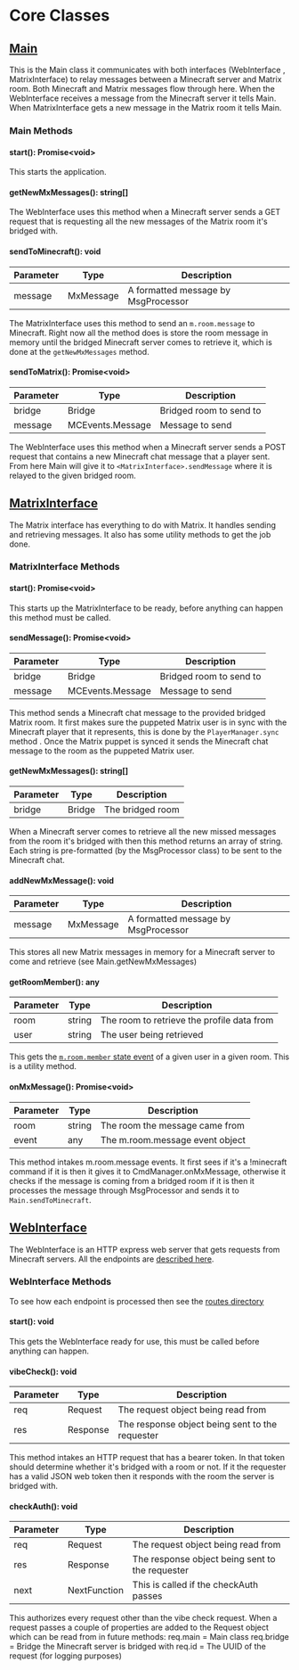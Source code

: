 # Core Classes

## [Main](../src/Main.ts)
This is the Main class it communicates with both interfaces (WebInterface
, MatrixInterface) to relay messages between a Minecraft server and Matrix
room. Both Minecraft and Matrix messages flow through here. When the
WebInterface receives a message from the Minecraft server it tells Main. 
When MatrixInterface gets a new message in the Matrix room it tells Main.

### Main Methods

#### start(): Promise\<void>
This starts the application.

#### getNewMxMessages(): string[]
The WebInterface uses this method when a Minecraft server sends a GET
request that is requesting all the new messages of the Matrix room it's
bridged with.

#### sendToMinecraft(): void
| Parameter | Type      | Description                          |
|-----------|-----------|--------------------------------------|
| message   | MxMessage | A formatted message by MsgProcessor  |
The MatrixInterface uses this method to send an `m.room.message` to
Minecraft. Right now all the method does is store the room message in memory
until the bridged Minecraft server comes to retrieve it, which is done at
the `getNewMxMessages` method.

#### sendToMatrix(): Promise\<void>
| Parameter | Type             | Description             |
|-----------|------------------|-------------------------|
| bridge    | Bridge           | Bridged room to send to |
| message   | MCEvents.Message | Message to send         |
The WebInterface uses this method when a Minecraft server sends a POST
request that contains a new Minecraft chat message that a player sent. From
here Main will give it to `<MatrixInterface>.sendMessage` where it is relayed
to the given bridged room.

## [MatrixInterface](../src/matrix/MatrixInterface.ts)
The Matrix interface has everything to do with Matrix. It handles sending
and retrieving messages. It also has some utility methods to get the job done.

### MatrixInterface Methods

#### start(): Promise\<void>
This starts up the MatrixInterface to be ready, before anything can happen
this method must be called.

#### sendMessage(): Promise\<void>
| Parameter | Type             | Description             |
|-----------|------------------|-------------------------|
| bridge    | Bridge           | Bridged room to send to |
| message   | MCEvents.Message | Message to send         |
This method sends a Minecraft chat message to the provided bridged Matrix room.
It first makes sure the puppeted Matrix user is in sync with the Minecraft
player that it represents, this is done by the `PlayerManager.sync` method
. Once the Matrix puppet is synced it sends the Minecraft chat message to
 the room as the puppeted Matrix user.

#### getNewMxMessages(): string[]
| Parameter | Type   | Description      |
|-----------|--------|------------------|
| bridge    | Bridge | The bridged room |
When a Minecraft server comes to retrieve all the new missed messages from
the room it's bridged with then this method returns an array of string. Each
string is pre-formatted (by the MsgProcessor class) to be sent to the
Minecraft chat.

#### addNewMxMessage(): void
| Parameter | Type      | Description                          |
|-----------|-----------|--------------------------------------|
| message   | MxMessage | A formatted message by MsgProcessor  |
This stores all new Matrix messages in memory for a Minecraft server to come
and retrieve (see Main.getNewMxMessages)

#### getRoomMember(): any
| Parameter | Type   | Description                                |
|-----------|--------|--------------------------------------------|
| room      | string | The room to retrieve the profile data from |
| user      | string | The user being retrieved                   |
This gets the [`m.room.member` state event](https://matrix.org/docs/spec/client_server/r0.6.1#m-room-member) 
of a given user in a given room. This is a utility method.

#### onMxMessage(): Promise\<void>
| Parameter | Type   | Description                     |
|-----------|--------|---------------------------------|
| room      | string | The room the message came  from |
| event     | any    | The m.room.message event object |
This method intakes m.room.message events. It first sees if it's a !minecraft
command if it is then it gives it to CmdManager.onMxMessage, otherwise
it checks if the message is coming from a bridged room if it is then
it processes the message through MsgProcessor and sends it to 
`Main.sendToMinecraft`.

## [WebInterface](../src/webserver/WebInterface.ts)
The WebInterface is an HTTP express web server that gets requests from
Minecraft servers. All the endpoints are [described here](./Endpoints.md).

### WebInterface Methods
To see how each endpoint is processed then see the 
[routes directory](../src/webserver/internal/routes)

#### start(): void
This gets the WebInterface ready for use, this must be called before
anything can happen.

#### vibeCheck(): void
| Parameter | Type     | Description                                     |
|-----------|----------|-------------------------------------------------|
| req       | Request  | The request object being read from              |
| res       | Response | The response object being sent to the requester |
This method intakes an HTTP request that has a bearer token. In that token
should determine whether it's bridged with a room or not. If it the
requester has a valid JSON web token then it responds with the room the
server is bridged with.

#### checkAuth(): void
| Parameter | Type         | Description                                     |
|-----------|--------------|-------------------------------------------------|
| req       | Request      | The request object being read from              |
| res       | Response     | The response object being sent to the requester |
| next      | NextFunction | This is called if the checkAuth passes          |
This authorizes every request other than the vibe check request. When a
request passes a couple of properties are added to the Request object which
can be read from in future methods:
req.main = Main class
req.bridge = Bridge the Minecraft server is bridged with
req.id = The UUID of the request (for logging purposes)
